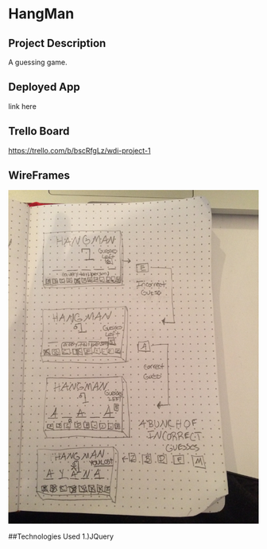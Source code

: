 # HangMan

## Project Description
A guessing game.

## Deployed App
link here

## Trello Board
https://trello.com/b/bscRfgLz/wdi-project-1

## WireFrames
![pictures here](./wireframes.jpg)

##Technologies Used
1.)JQuery